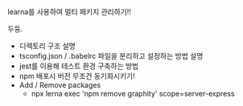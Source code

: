 
learna를 사용하여 멀티 패키지 관리하기!!

두둥.

- 디렉토리 구조 설명
- tsconfig.json / .babelrc 파일을 분리하고 설정하는 방법 설명
- jest를 이용해 테스트 환경 구축하는 방법
- npm 배포시 버전 무조건 동기화시키기!
- Add / Remove packages
  - npx lerna exec 'npm remove graphity' scope=server-express